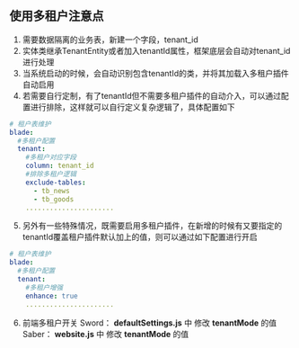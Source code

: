 ## 使用多租户注意点
1. 需要数据隔离的业务表，新建一个字段，tenant_id
2. 实体类继承TenantEntity或者加入tenantId属性，框架底层会自动对tenant_id进行处理
3. 当系统启动的时候，会自动识别包含tenantId的类，并将其加载入多租户插件自动启用
4. 若需要自行定制，有了tenantId但不需要多租户插件的自动介入，可以通过配置进行排除，这样就可以自行定义复杂逻辑了，具体配置如下
~~~yaml
# 租户表维护
blade:
  #多租户配置
  tenant:
    #多租户对应字段
    column: tenant_id
    #排除多租户逻辑
    exclude-tables:
      - tb_news
      - tb_goods
    ......................
~~~
5. 另外有一些特殊情况，既需要启用多租户插件，在新增的时候有又要指定的tenantId覆盖租户插件默认加上的值，则可以通过如下配置进行开启
~~~yaml
# 租户表维护
blade:
  #多租户配置
  tenant:
    #多租户增强
    enhance: true
    ......................
~~~
6. 前端多租户开关
Sword： **defaultSettings.js** 中 修改 **tenantMode** 的值
Saber： **website.js** 中 修改 **tenantMode** 的值
